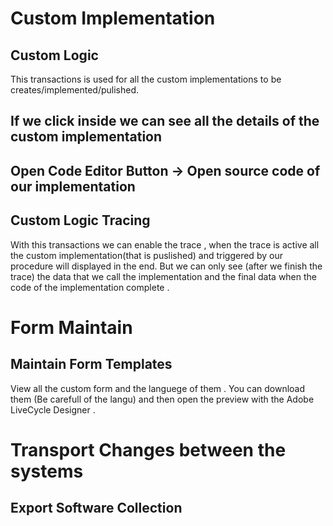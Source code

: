 # Custom Implementation

## Custom Logic 
  This transactions is used for all the custom implementations to be creates/implemented/pulished.
  
## If we click inside we can see all the details of the custom implementation



## Open Code Editor Button -> Open source code of our implementation 
        

## Custom Logic Tracing 
 With this transactions we can enable the trace ,
 when the trace is active all the custom implementation(that is puslished) and triggered by our procedure will displayed in the end.
 But we can only see (after we finish the trace) the data that we call the implementation and the final data when the code of the implementation complete .

# Form Maintain

## Maintain Form Templates
  View all the custom form and the languege of them .
  You can download them (Be carefull of the langu) and then open the preview with the Adobe LiveCycle Designer .

# Transport Changes between the systems

## Export Software Collection



